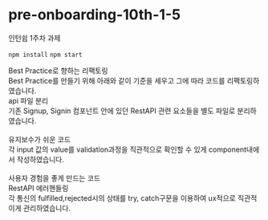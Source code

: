 # pre-onboarding-10th-1-5

인턴쉽 1주차 과제

`npm install`
`npm start`
<div>
Best Practice로 향하는 리팩토링
  </div>

  <div>Best Practice를 만들기 위해 아래와 같이 기준을 세우고 그에 따라 코드를 리팩토링하였습니다.</div>



<div>api 파일 분리</div>

<div>기존 Signup, Signin 컴포넌트 안에 있던 RestAPI 관련 요소들을 별도 파일로 분리하였습니다.</div>
<br/>
<div>유지보수가 쉬운 코드</div>
<div>각 input 값의 value를 validation과정을 직관적으로 확인할 수 있게 component내에서 작성하였습니다.</div>
<br/>

<div>사용자 경험을 좋게 만드는 코드</div>
<div>RestAPI 에러핸들링</div>
<div>각 통신의 fulfilled,rejected시의 상태를 try, catch구문을 이용하여 ux적으로 직관적이게 관리하였습니다.</div>
